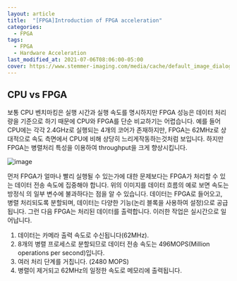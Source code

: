 ```yaml
---
layout: article
title:  "[FPGA]Introduction of FPGA acceleration"
categories:
  - FPGA
tags:
  - FPGA
  - Hardware Acceleration
last_modified_at: 2021-07-06T08:06:00-05:00
cover: https://www.stemmer-imaging.com/media/cache/default_image_dialog/uploads/te/tech-tipp-fpga-speed-comparison.jpg
---
```


## CPU vs FPGA
보통 CPU 벤치마킹은 실행 시간과 실행 속도를 명시하지만 FPGA 성능은 데이터 처리량을 기준으로 하기 때문에 CPU와 FPGA를 단순 비교하기는 어렵습니다. 예를 들어 CPU에는 각각 2.4GHz로 실행되는 4개의 코어가 존재하지만, FPGA는 62MHz로 상대적으로 속도 측면에서 CPU에 비해 상당히 느리게작동하는것처럼 보입니다. 하지만 FPGA는 병렬처리 특성을 이용하여 throughput을 크게 향상시킵니다.

![image](https://www.stemmer-imaging.com/media/cache/default_image_dialog/uploads/te/tech-tipp-fpga-speed-comparison.jpg)

먼저 FPGA가 얼마나 빨리 실행될 수 있는가에 대한 문제보다는 FPGA가 처리할 수 있는 데이터 전송 속도에 집중해야 합니다. 위의 이미지를 데이터 흐름의 예로 보면 속도는 방정식 의 일부 변수에 불과하다는 점을 알 수 있습니다. 데이터는 FPGA로 들어오고, 병렬 처리되도록 분할되며, 데이터는 다양한 기능(논리 블록을 사용하여 설정)으로 공급됩니다. 그런 다음 FPGA는 처리된 데이터를 출력합니다. 이러한 작업은 실시간으로 일어납니다.

1. 데이터는 카메라 출력 속도로 수신됩니다(62MHz).
2. 8개의 병렬 프로세스로 분할되므로 데이터 전송 속도는 496MOPS(Million operations per second)입니다.
3. 여러 처리 단계를 거칩니다. (2480 MOPS)
4. 병렬이 제거되고 62MHz의 일정한 속도로 메모리에 출력됩니다.